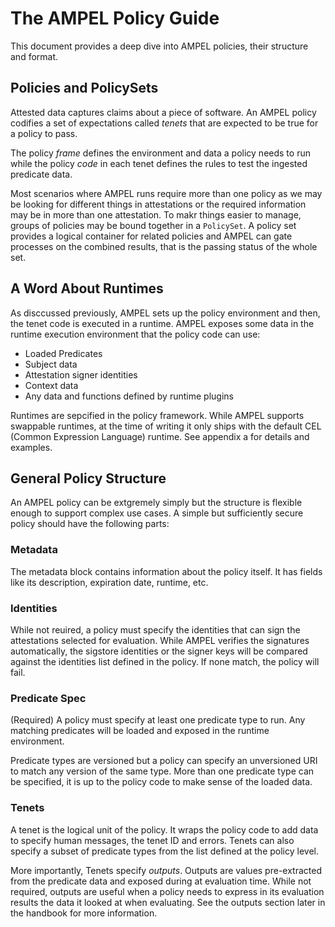 # The AMPEL Policy Guide

This document provides a deep dive into AMPEL policies, their structure
and format. 

## Policies and PolicySets

Attested data captures claims about a piece of software. An AMPEL policy
codifies a set of expectations called _tenets_ that are expected to be
true for a policy to pass.

The policy _frame_ defines the environment and data a policy needs to run while
the policy _code_ in each tenet defines the rules to test the ingested predicate data.

Most scenarios where AMPEL runs require more than one policy as we may be
looking for different things in attestations or the required information may be
in more than one attestation. To makr things easier to manage, groups of
policies may be bound together in a `PolicySet`. A policy set provides a logical
container for related policies and AMPEL can gate processes on the combined
results, that is the passing status of the whole set.

## A Word About Runtimes

As disccussed previously, AMPEL sets up the policy environment and then, the
tenet code is executed in a runtime. AMPEL exposes some data in the runtime
execution environment that the policy code can use:

- Loaded Predicates
- Subject data
- Attestation signer identities
- Context data
- Any data and functions defined by runtime plugins

Runtimes are sepcified in the policy framework. While AMPEL supports swappable
runtimes, at the time of writing it only ships with the default CEL (Common
Expression Language) runtime. See appendix a for details and examples.

## General Policy Structure

An AMPEL policy can be extgremely simply but the structure is flexible enough to
support complex use cases. A simple but sufficiently secure policy should have
the following parts:

### Metadata

The metadata block contains information about the policy itself. It has fields like 
its description, expiration date, runtime, etc.

### Identities

While not reuired, a policy must specify the identities that can sign the
attestations selected for evaluation. While AMPEL verifies the signatures
automatically, the sigstore identities or the signer keys will be compared
against the identities list defined in the policy. If none match, the policy
will fail.

### Predicate Spec

(Required) A policy must specify at least one predicate type to run. Any matching
predicates will be loaded and exposed in the runtime environment.

Predicate types are versioned but a policy can specify an unversioned URI to match
any version of the same type. More than one predicate type can be specified, it
is up to the policy code to make sense of the loaded data.

### Tenets

A tenet is the logical unit of the policy. It wraps the policy code to add data
to specify human messages, the tenet ID and errors. Tenets can also specify a
subset of predicate types from the list defined at the policy level.

More importantly, Tenets specify _outputs_. Outputs are values pre-extracted from
the predicate data and exposed during at evaluation time. While not required,
outputs are useful when a policy needs to express in its evaluation results  the
data it looked at when evaluating. See the outputs section later in the handbook
for more information.
